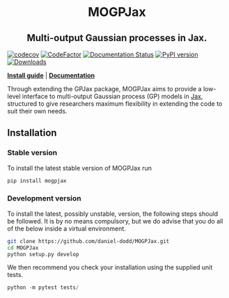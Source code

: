 <h1 align='center'>MOGPJax</h1>
<h2 align='center'>Multi-output Gaussian processes in Jax.</h2>

[![codecov](https://codecov.io/gh/daniel-dodd/mogpjax/branch/master/graph/badge.svg?token=DM1DRDASU2)](https://codecov.io/gh/daniel-dodd/mogpjax)
[![CodeFactor](https://www.codefactor.io/repository/github/danieldodd/mogpjax/badge)](https://www.codefactor.io/repository/github/danieldodd/mogpjax)
[![Documentation Status](https://readthedocs.org/projects/mogpjax/badge/?version=latest)](https://gpjax.readthedocs.io/en/latest/?badge=latest)
[![PyPI version](https://badge.fury.io/py/MOGPJax.svg)](https://badge.fury.io/py/MOGPJax)
[![Downloads](https://pepy.tech/badge/mogpjax)](https://pepy.tech/project/mogpjax)


[**Install guide**](#installation)
| [**Documentation**](https://mogpjax.readthedocs.io/en/latest/)

Through extending the GPJax package, MOGPJax aims to provide a low-level interface to multi-output Gaussian process (GP) models in [Jax](https://github.com/google/jax), structured to give researchers maximum flexibility in extending the code to suit their own needs.

## Installation

### Stable version

To install the latest stable version of MOGPJax run

```bash
pip install mogpjax
```

### Development version

To install the latest, possibly unstable, version, the following steps should be followed. It is by no means compulsory, but we do advise that you do all of the below inside a virtual environment.

```bash
git clone https://github.com/daniel-dodd/MOGPJax.git
cd MOGPJax
python setup.py develop
```

We then recommend you check your installation using the supplied unit tests.

```python
python -m pytest tests/
```
